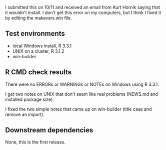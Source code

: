 I submitted this on 10/11 and received an email from Kurt Hornik
saying that it wouldn't install. I don't get this error on my 
computers, but I think I fixed it by editing the makevars.win file.


## Test environments
* local Windows install, R 3.3.1
* UNIX on a cluster, R 3.1.2
* win-builder

## R CMD check results
There were no ERRORs or WARNINGs or NOTEs on Windows using R 3.3.1.

I get two notes on UNIX that don't seem like real problems (NEWS.md and installed package size).

I fixed the two simple notes that came up on win-builder (title case and remove an import).

## Downstream dependencies

None, this is the first release.
